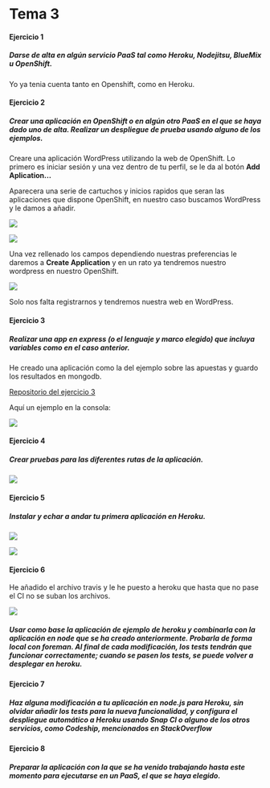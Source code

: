 # Tema 3

#### Ejercicio 1

##### Darse de alta en algún servicio PaaS tal como Heroku, Nodejitsu, BlueMix u OpenShift.

Yo ya tenia cuenta tanto en Openshift, como en Heroku.

#### Ejercicio 2

##### Crear una aplicación en OpenShift o en algún otro PaaS en el que se haya dado uno de alta. Realizar un despliegue de prueba usando alguno de los ejemplos.

Creare una aplicación WordPress utilizando la web de OpenShift.
Lo primero es iniciar sesión y una vez dentro de tu perfil, se le da al botón __Add Aplication...__

Aparecera una serie de cartuchos y inicios rapidos que seran las aplicaciones que dispone OpenShift, en nuestro caso buscamos WordPress y le damos a añadir.

![](http://i1356.photobucket.com/albums/q726/Makelele_Junior/Captura_zpsh1hmp5xi.png)

![](http://i1356.photobucket.com/albums/q726/Makelele_Junior/Captura_zpswaixf6gp.png)

Una vez rellenado los campos dependiendo nuestras preferencias le daremos a __Create Application__ y en un rato ya tendremos nuestro wordpress en nuestro OpenShift.

![](http://i1356.photobucket.com/albums/q726/Makelele_Junior/Captura_zps81xqfuk0.png)

Solo nos falta registrarnos y tendremos nuestra web en WordPress.

#### Ejercicio 3

##### Realizar una app en express (o el lenguaje y marco elegido) que incluya variables como en el caso anterior.

He creado una aplicación como la del ejemplo sobre las apuestas y guardo los resultados en mongodb.

[Repositorio del ejercicio 3](https://github.com/makelele29/heroku-porras)

Aquí un ejemplo en la consola:

![](http://i1356.photobucket.com/albums/q726/Makelele_Junior/Captura%20de%20pantalla%20de%202016-11-09%2017-53-25_zpsqrmvmlxx.png)

#### Ejercicio 4

##### Crear pruebas para las diferentes rutas de la aplicación.

![](http://i1356.photobucket.com/albums/q726/Makelele_Junior/Captura%20de%20pantalla%20de%202016-11-09%2018-22-19_zpsxicndeop.png)

#### Ejercicio 5

##### Instalar y echar a andar tu primera aplicación en Heroku.

![](http://i1356.photobucket.com/albums/q726/Makelele_Junior/Captura%20de%20pantalla%20de%202016-11-09%2018-44-02_zps8xgn8ryj.png)

![](http://i1356.photobucket.com/albums/q726/Makelele_Junior/Captura%20de%20pantalla%20de%202016-11-09%2019-33-19_zpsi6mzagmq.png)

#### Ejercicio 6

He añadido el archivo  travis y le he puesto a heroku que hasta que no pase el CI no se suban los archivos.

![](http://i1356.photobucket.com/albums/q726/Makelele_Junior/Captura%20de%20pantalla%20de%202016-11-09%2020-00-40_zpsisc2fmsn.png)

##### Usar como base la aplicación de ejemplo de heroku y combinarla con la aplicación en node que se ha creado anteriormente. Probarla de forma local con foreman. Al final de cada modificación, los tests tendrán que funcionar correctamente; cuando se pasen los tests, se puede volver a desplegar en heroku.

#### Ejercicio 7

##### Haz alguna modificación a tu aplicación en node.js para Heroku, sin olvidar añadir los tests para la nueva funcionalidad, y configura el despliegue automático a Heroku usando Snap CI o alguno de los otros servicios, como Codeship, mencionados en StackOverflow

#### Ejercicio 8

##### Preparar la aplicación con la que se ha venido trabajando hasta este momento para ejecutarse en un PaaS, el que se haya elegido.
